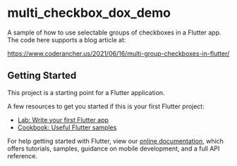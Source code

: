 # multi_checkbox_dox_demo

A sample of how to use selectable groups of checkboxes in a Flutter app.
The code here supports a blog article at: 

https://www.coderancher.us/2021/06/16/multi-group-checkboxes-in-flutter/


## Getting Started

This project is a starting point for a Flutter application.

A few resources to get you started if this is your first Flutter project:

- [Lab: Write your first Flutter app](https://flutter.dev/docs/get-started/codelab)
- [Cookbook: Useful Flutter samples](https://flutter.dev/docs/cookbook)

For help getting started with Flutter, view our
[online documentation](https://flutter.dev/docs), which offers tutorials,
samples, guidance on mobile development, and a full API reference.
